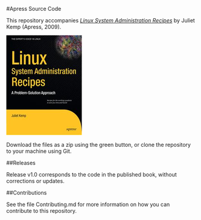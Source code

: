 #Apress Source Code

This repository accompanies [*Linux System Administration Recipes*](http://www.apress.com/9781430224495) by Juliet Kemp (Apress, 2009).

![Cover image](9781430224495.jpg)

Download the files as a zip using the green button, or clone the repository to your machine using Git.

##Releases

Release v1.0 corresponds to the code in the published book, without corrections or updates.

##Contributions

See the file Contributing.md for more information on how you can contribute to this repository.
